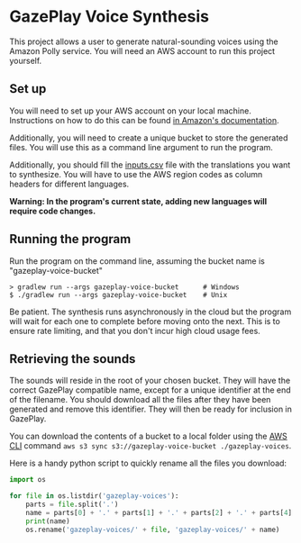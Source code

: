 # GazePlay Voice Synthesis

This project allows a user to generate natural-sounding voices using the Amazon Polly service. You will need an AWS
account to run this project yourself.

## Set up

You will need to set up your AWS account on your local machine. Instructions on how to do this can be found 
[in Amazon's documentation](https://docs.aws.amazon.com/sdk-for-java/v1/developer-guide/setup-credentials.html).

Additionally, you will need to create a unique bucket to store the generated files. You will use this as a command line
argument to run the program.

Additionally, you should fill the [inputs.csv](src/main/resources/inputs.csv) file with the translations you want to
synthesize. You will have to use the AWS region codes as column headers for different languages.
 
__Warning: In the program's current state, adding new languages will require code changes.__

## Running the program

Run the program on the command line, assuming the bucket name is "gazeplay-voice-bucket"
```
> gradlew run --args gazeplay-voice-bucket      # Windows
$ ./gradlew run --args gazeplay-voice-bucket    # Unix
```

Be patient. The synthesis runs asynchronously in the cloud but the program will wait for each one to complete before 
moving onto the next. This is to ensure rate limiting, and that you don't incur high cloud usage fees.

## Retrieving the sounds

The sounds will reside in the root of your chosen bucket. They will have the correct GazePlay compatible name, except 
for a unique identifier at the end of the filename. You should download all the files after they have been generated
and remove this identifier. They will then be ready for inclusion in GazePlay.

You can download the contents of a bucket to a local folder using the [AWS CLI](https://docs.aws.amazon.com/cli/latest/userguide/cli-chap-welcome.html)
command `aws s3 sync s3://gazeplay-voice-bucket ./gazeplay-voices`.

Here is a handy python script to quickly rename all the files you download:
```python
import os

for file in os.listdir('gazeplay-voices'):
    parts = file.split('.')
    name = parts[0] + '.' + parts[1] + '.' + parts[2] + '.' + parts[4]
    print(name)
    os.rename('gazeplay-voices/' + file, 'gazeplay-voices/' + name)
```